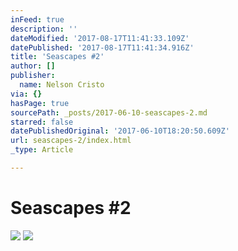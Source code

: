 ```yaml
---
inFeed: true
description: ''
dateModified: '2017-08-17T11:41:33.109Z'
datePublished: '2017-08-17T11:41:34.916Z'
title: 'Seascapes #2'
author: []
publisher:
  name: Nelson Cristo
via: {}
hasPage: true
sourcePath: _posts/2017-06-10-seascapes-2.md
starred: false
datePublishedOriginal: '2017-06-10T18:20:50.609Z'
url: seascapes-2/index.html
_type: Article

---
```

# Seascapes \#2
![](https://the-grid-user-content.s3-us-west-2.amazonaws.com/6e26b28a-5834-4e63-91a3-07a66d52bca0.jpg)
![](https://the-grid-user-content.s3-us-west-2.amazonaws.com/dd942337-7cb7-4d88-b712-9862292f450b.jpg)